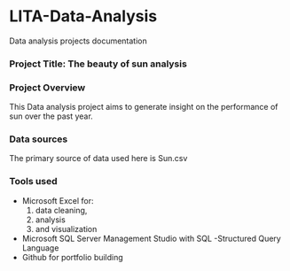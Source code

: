 # LITA-Data-Analysis
Data analysis projects documentation

### Project Title: The beauty of sun analysis

### Project Overview

This Data analysis project aims to generate insight on the performance of sun over the past year. 

### Data sources 
The primary source of data used here is Sun.csv

### Tools used 
- Microsoft Excel for:
    1. data cleaning,
    2. analysis
    3. and visualization
- Microsoft SQL Server Management Studio with SQL  -Structured Query Language
- Github for portfolio building
